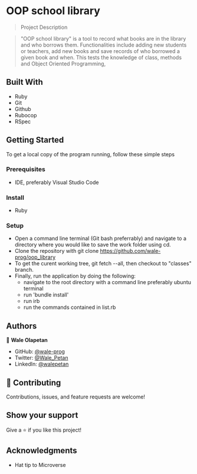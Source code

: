 # OOP school library

> Project Description

> "OOP school library" is a tool to record what books are in the library and who borrows them. Functionalities include adding new students or teachers, add new books and save records of who borrowed a given book and when. This tests the knowledge of class, methods and Object Oriented Programming,

## Built With
- Ruby
- Git
- Github
- Rubocop
- RSpec


## Getting Started
To get a local copy of the program running, follow these simple steps

### Prerequisites
- IDE, preferably Visual Studio Code

### Install
- Ruby

### Setup
- Open a command line terminal (Git bash preferrably) and navigate to a directory where you would like to save the work folder using cd.
- Clone the repository with git clone https://github.com/wale-prog/oop_library
- To get the curent working tree, git fetch --all, then checkout to "classes" branch.
- Finally, run the application by doing the following:
  - navigate to the root directory with a command line preferably ubuntu terminal
  - run 'bundle install'
  - run irb
  - run the commands contained in list.rb

## Authors

👤 **Wale Olapetan**

- GitHub: [@wale-prog](https://github.com/wale-prog)
- Twitter: [@Wale_Petan](https://twitter.com/wale_Petan)
- LinkedIn: [@walepetan](https://www.linkedin.com/in/walepetan/)


## 🤝 Contributing

Contributions, issues, and feature requests are welcome!


## Show your support

Give a ⭐️ if you like this project!

## Acknowledgments

- Hat tip to Microverse